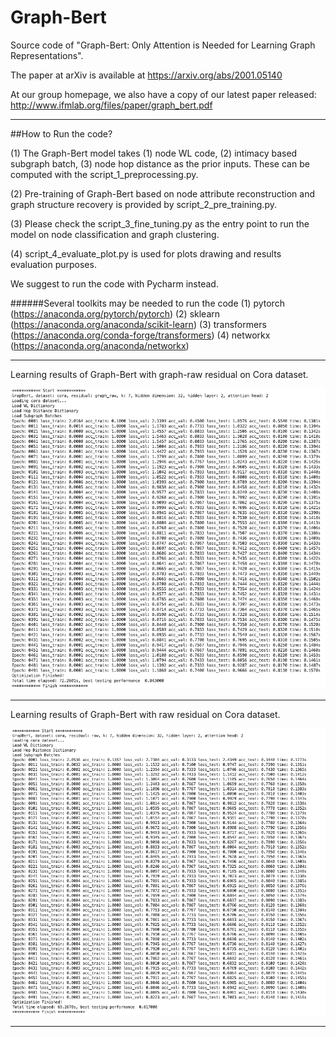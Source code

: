 # Graph-Bert
Source code of "Graph-Bert: Only Attention is Needed for Learning Graph Representations". 

The paper at arXiv is available at https://arxiv.org/abs/2001.05140

At our group homepage, we also have a copy of our latest paper released: http://www.ifmlab.org/files/paper/graph_bert.pdf


************************************************************************************************

##How to Run the code?

(1) The Graph-Bert model takes (1) node WL code, (2) intimacy based subgraph batch, (3) node hop distance as the prior inputs. These can be computed with the script_1_preprocessing.py.

(2) Pre-training of Graph-Bert based on node attribute reconstruction and graph structure recovery is provided by script_2_pre_training.py.

(3) Please check the script_3_fine_tuning.py as the entry point to run the model on node classification and graph clustering. 

(4) script_4_evaluate_plot.py is used for plots drawing and results evaluation purposes.

We suggest to run the code with Pycharm instead.


######Several toolkits may be needed to run the code
(1) pytorch (https://anaconda.org/pytorch/pytorch)
(2) sklearn (https://anaconda.org/anaconda/scikit-learn) 
(3) transformers (https://anaconda.org/conda-forge/transformers) 
(4) networkx (https://anaconda.org/anaconda/networkx) 

************************************************************************************************

Learning results of Graph-Bert with graph-raw residual on Cora dataset.

![Learning Results of Graph-Bert with Graph Residual on Cora](./result/screenshot/cora_graph_residual_k_7.png)


************************************************************************************************

Learning results of Graph-Bert with raw residual on Cora dataset.

![Learning Results of Graph-Bert with Raw Residual on Cora](./result/screenshot/cora_raw_residual_k_7.png)

************************************************************************************************
